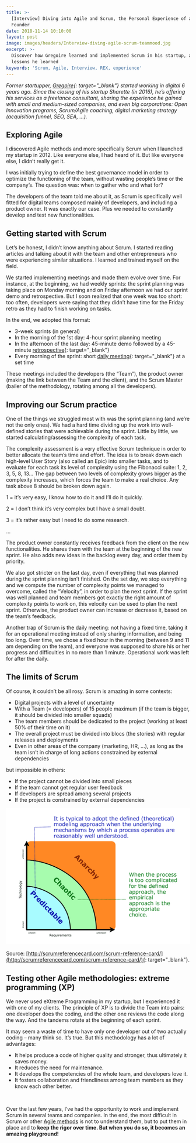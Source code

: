 ```yaml
---
title: >-
  [Interview] Diving into Agile and Scrum, the Personal Experience of a Startup
  Founder
date: 2018-11-14 10:10:00
layout: post
image: images/headers/Interview-diving-agile-scrum-teammood.jpg
excerpt: >-
  Discover how Gregoire learned and implemented Scrum in his startup, and the
  lessons he learned
keywords: 'Scrum, Agile, Interview, REX, experience'
---
```


*Former startupper, [Gregoire](https://www.linkedin.com/in/gregoiredepins/){: target="_blank"} started working in digital 6 years ago. Since the closing of his startup Sharette (in 2016), he’s offering his services as a freelance consultant, sharing the experience he gained with small and medium-sized companies, and even big corporations: Open Innovation programs, Scrum/Agile coaching, digital marketing strategy (acquisition funnel, SEO, SEA, …).*

## Exploring Agile

I discovered Agile methods and more specifically Scrum when I launched my startup in 2012. Like everyone else, I had heard of it. But like everyone else, I didn’t really get it.

I was initially trying to define the best governance model in order to optimize the functioning of the team, without wasting people’s time or the company’s. The question was: when to gather who and what for?&nbsp;

The developers of the team told me about it, as Scrum is specifically well fitted for digital teams composed mainly of developers, and including a product owner. It was exactly our case. Plus we needed to constantly develop and test new functionalities.

## Getting started with Scrum

Let’s be honest, I didn’t know anything about Scrum. I started reading articles and talking about it with the team and other entrepreneurs who were experiencing similar situations. I learned and trained myself on the field.

We started implementing meetings and made them evolve over time. For instance, at the beginning, we had weekly sprints: the sprint planning was taking place on Monday morning and on Friday afternoon we had our sprint demo and retrospective. But I soon realized that one week was too short: too often, developers were saying that they didn’t have time for the Friday retro as they had to finish working on tasks.

In the end, we adopted this format:

* 3-week sprints (in general)
* In the morning of the 1st day: 4-hour sprint planning meeting
* In the afternoon of the last day: 45-minute demo followed by a 45-minute [retrospective](https://blog.teammood.com/2018/02/07/a-simple-guide-to-run-agile-retrospectives.html){: target="_blank"}
* Every morning of the sprint: short [daily meeting](https://blog.teammood.com/2018/04/18/best-practices-to-run-effective-daily-standup-meetings.html){: target="_blank"} at a set time

These meetings included the developers (the “Team”), the product owner (making the link between the Team and the client), and the Scrum Master (bailer of the methodology, rotating among all the developers).

## Improving our Scrum practice

One of the things we struggled most with was the sprint planning (and we’re not the only ones). We had a hard time dividing up the work into well-defined stories that were achievable during the sprint. Little by little, we started calculating/assessing the complexity of each task.

The complexity assessment is a very effective Scrum technique in order to better allocate the team’s time and effort. The idea is to break down each high-level User Story (also called an Epic) into smaller tasks, and to evaluate for each task its level of complexity using the Fibonacci suite: 1, 2, 3, 5, 8, 13… The gap between two levels of complexity grows bigger as the complexity increases, which forces the team to make a real choice. Any task above 8 should be broken down again.

1 = it’s very easy, I know how to do it and I’ll do it quickly.

2 = I don’t think it’s very complex but I have a small doubt.

3 = it’s rather easy but I need to do some research.

…

The product owner constantly receives feedback from the client on the new functionalities. He shares them with the team at the beginning of the new sprint. He also adds new ideas in the backlog every day, and order them by priority.

We also got stricter on the last day, even if everything that was planned during the sprint planning isn’t finished. On the set day, we stop everything and we compute the number of complexity points we managed to overcome, called the “Velocity”, in order to plan the next sprint. If the sprint was well planned and team members got exactly the right amount of complexity points to work on, this velocity can be used to plan the next sprint. Otherwise, the product owner can increase or decrease it, based on the team’s feedback.

Another trap of Scrum is the daily meeting: not having a fixed time, taking it for an operational meeting instead of only sharing information, and being too long. Over time, we chose a fixed hour in the morning (between 9 and 11 am depending on the team), and everyone was supposed to share his or her progress and difficulties in no more than 1 minute. Operational work was left for after the daily.

## The limits of Scrum

Of course, it couldn’t be all rosy. Scrum is amazing in some contexts:

* Digital projects with a level of uncertainty
* With a Team (= developers) of 15 people maximum (if the team is bigger, it should be divided into smaller squads)
* The team members should be dedicated to the project (working at least 50% of their time on it)
* The overall project must be divided into blocs (the stories) with regular releases and deployments
* Even in other areas of the company (marketing, HR, …), as long as the team isn’t in charge of long actions constrained by external dependencies

but impossible in others:

* If the project cannot be divided into small pieces
* If the team cannot get regular user feedback
* If developers are spread among several projects
* If the project is constrained by external dependencies

![](/uploads/when-is-scrum-appropriate.png)

Source: [http://scrumreferencecard.com/scrum-reference-card/](http://scrumreferencecard.com/scrum-reference-card/){: target="_blank"}.

## Testing other Agile methodologies: extreme programming (XP)

We never used eXtreme Programming in my startup, but I experienced it with one of my clients. The principle of XP is to divide the Team into pairs: one developer does the coding, and the other one reviews the code along the way. And the tandems rotate at the beginning of each sprint.

It may seem a waste of time to have only one developer out of two actually coding – many think so. It’s true. But this methodology has a lot of advantages:

* It helps produce a code of higher quality and stronger, thus ultimately it saves money.
* It reduces the need for maintenance.
* It develops the competencies of the whole team, and developers love it.
* It fosters collaboration and friendliness among team members as they know each other better.

&nbsp;

Over the last few years, I’ve had the opportunity to work and implement Scrum in several teams and companies. In the end, the most difficult in Scrum or other [Agile methods](https://www.teammood.com/en/agile-retrospective-tools-ideas/) is not to understand them, but to put them in place and to **keep the rigor over time. But when you do so, it becomes an amazing playground\!**
